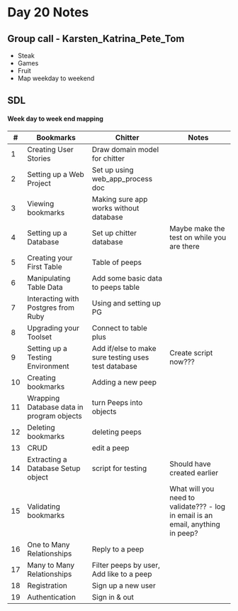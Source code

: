 # Day 20 Notes

## Group call - Karsten_Katrina_Pete_Tom
* Steak
* Games
* Fruit
* Map weekday to weekend

## SDL
#### Week day to week end mapping
| # | Bookmarks | Chitter | Notes |
| --- | --- | ---  | --- |
| 1 | Creating User Stories | Draw domain model for chitter | |
| 2 | Setting up a Web Project | Set up using web_app_process doc | |
| 3 | Viewing bookmarks | Making sure app works without database | |
| 4 | Setting up a Database | Set up chitter database | Maybe make the test on while you are there |
| 5 | Creating your First Table | Table of peeps | |
| 6 | Manipulating Table Data | Add some basic data to peeps table | |
| 7 | Interacting with Postgres from Ruby | Using and setting up PG | |
| 8 | Upgrading your Toolset | Connect to table plus | |
| 9 | Setting up a Testing Environment | Add if/else to make sure testing uses test database | Create script now??? |
| 10 | Creating bookmarks | Adding a new peep | |
| 11 | Wrapping Database data in program objects | turn Peeps into objects | |
| 12 | Deleting bookmarks | deleting peeps | |
| 13 | CRUD | edit a peep | |
| 14 | Extracting a Database Setup object | script for testing | Should have created earlier |
| 15 | Validating bookmarks |  | What will you need to validate??? - log in email is an email, anything in peep? |
| 16 | One to Many Relationships | Reply to a peep | |
| 17 | Many to Many Relationships | Filter peeps by user, Add like to a peep | |
| 18 | Registration | Sign up a new user | |
| 19 | Authentication | Sign in & out | |
